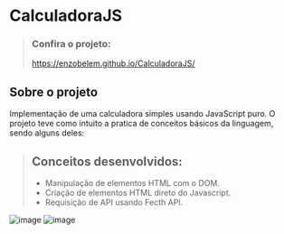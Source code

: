 # CalculadoraJS

> ### Confira o projeto:
> https://enzobelem.github.io/CalculadoraJS/

## Sobre o projeto
Implementação de uma calculadora simples usando JavaScript puro. O projeto teve como intuito a pratica de conceitos básicos da linguagem, sendo alguns deles:
> ## Conceitos desenvolvidos:
> * Manipulação de elementos HTML com o DOM.
> * Criação de elementos HTML direto do Javascript.
> * Requisição de API usando Fecth API.

![image](https://user-images.githubusercontent.com/99738653/195941855-602185fd-c34f-47ea-a050-c803709984ed.png) ![image](https://user-images.githubusercontent.com/99738653/195942091-54ae981d-c3b9-4dd8-a9a4-c2c15607aeb4.png) 
